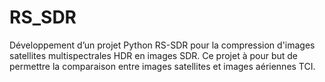 # RS_SDR
Développement d’un projet Python RS-SDR pour la compression d'images satellites multispectrales HDR en images SDR. Ce projet à pour but de permettre la comparaison entre images satellites et images aériennes TCI.
